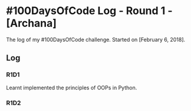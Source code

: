 # #100DaysOfCode Log - Round 1 - [Archana]

The log of my #100DaysOfCode challenge. Started on [February 6, 2018].

## Log

### R1D1 
Learnt implemented the principles of OOPs in Python.

### R1D2


